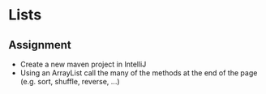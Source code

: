 # Lists

## Assignment

- Create a new maven project in IntelliJ
- Using an ArrayList call the many of the methods at the end of the page (e.g. sort, shuffle, reverse, ...)